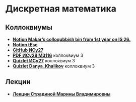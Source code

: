 # Дискретная математика

## Коллоквиумы
- [**Notion Makar’s colloqubbish bin from 1st year on IS 26.**](https://wooded-muscari-02e.notion.site/Makar-s-colloqubbish-bin-from-1st-year-on-IS-26-74edf69ab95a4c5ba89aa0b20228ce5d)
- [**Notion tEsc**](https://www.notion.so/awes0me/DM-cd83743047874f1c921805e1d0cb77dc)
- [**GitHub ИСy27**](https://github.com/hashlag/dm-semester-2)
- [**PDF ИСy28 M3116**](https://github.com/Jucutu/ITMO/blob/main/2%20%D0%94%D0%B8%D1%81%D0%BA%D1%80%D0%B5%D1%82%D0%BD%D0%B0%D1%8F%20%D0%BC%D0%B0%D1%82%D0%B5%D0%BC%D0%B0%D1%82%D0%B8%D0%BA%D0%B0/%D0%9E%D0%BF%D1%80%D0%B5%D0%B4%D0%B5%D0%BB%D0%B5%D0%BD%D0%B8%D1%8F_%D0%BA%D0%BE%D0%BB%D0%BB%D0%BE%D0%BA%D0%B2%D0%B8%D1%83%D0%BC_%E2%84%963_%D0%94%D0%9C.pdf) коллоквиум 3
- [**Quizlet ИСy27**](https://quizlet.com/ru/897608500/%D0%94%D0%BC-%D0%BA%D0%BE%D0%BB%D0%BB%D0%BE%D0%BA-3-flash-cards/) коллоквиум 3
- [**Quizlet Danya_Khalikov**](https://quizlet.com/ru/689283885/%D0%94%D0%9C-%D0%BA%D0%BE%D0%BB%D0%BB%D0%BE%D0%BA-3-flash-cards/) коллоквиум 3

## Лекции
- [**Лекции Страдиной Марины Владимировны**](https://drive.google.com/drive/u/0/folders/1gUr_LuaQXF-4i9-trvEHSaC13xuH0YxH)

